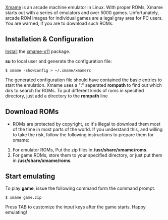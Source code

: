 [Xmame](http://freecode.com/projects/xmame) is an arcade machine emulator in Linux. With proper ROMs, Xmame starts out with a series of emulators and over 5000 games. Unfortunately, arcade ROM images for individual games are a legal gray area for PC users. You are warned, if you are to download such ROMs.

## Installation & Configuration

[Install](/index.php/Install "Install") the [xmame-x11](https://aur.archlinux.org/packages/xmame-x11/) package.

**su** to local user and generate the configuration file:

```
$ xmame -showconfig > ~/.xmame/xmamerc

```

The generated configuration file should have contained the basic entries to start the emulation. Xmame uses a ":" seperated **rompath** to find out which dirs to search for ROMs. To put different kinds of roms in specified directory, just add a directory to the **rompath** line

## Download ROMs

*   ROMs are protected by copyright, so it's illegal to download them most of the time in most parts of the world. If you understand this, and willing to take the risk, follow the following instructions to prepare them for xmame:

1.  For emulator ROMs, Put the zip files in **/usr/share/xmame/roms**.
2.  For game ROMs, store them to your specified directory, or just put them in **/usr/share/xmame/roms**.

## Start emulating

To play **game**, issue the following command form the command prompt.

```
$ xmame game.zip 

```

Press TAB to customize the input keys after the game starts. Happy emulating!